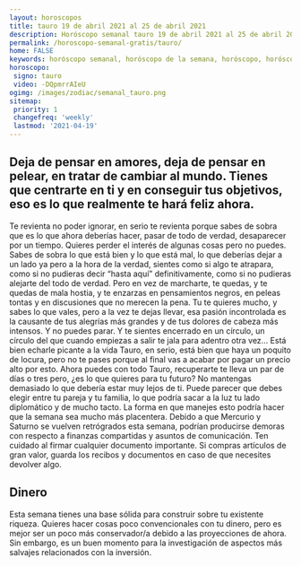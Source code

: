```yaml
---
layout: horoscopos
title: tauro 19 de abril 2021 al 25 de abril 2021 
description: Horóscopo semanal tauro 19 de abril 2021 al 25 de abril 2021. Deja de pensar en amores, deja de pensar en pelear, en tratar de cambiar al mundo. Tienes que centrarte en ti y en conseguir tus objetivos, eso es lo que realmente te hará feliz ahora.
permalink: /horoscopo-semanal-gratis/tauro/
home: FALSE
keywords: horóscopo semanal, horóscopo de la semana, horóscopo, horóscopo gratis,horóscopos, horóscopo esperanza gracia, horoscopos tauro la semana, horóscopos gratis, Tarot, Astrologia, Zodíaco, tauro, horoscopo gratis, semanal
horoscopo:
 signo: tauro
 video: -DQpmrrAIeU
ogimg: /images/zodiac/semanal_tauro.png
sitemap:
 priority: 1
 changefreq: 'weekly'
 lastmod: '2021-04-19'
---
```




## Deja de pensar en amores, deja de pensar en pelear, en tratar de cambiar al mundo. Tienes que centrarte en ti y en conseguir tus objetivos, eso es lo que realmente te hará feliz ahora.

Te revienta no poder ignorar, en serio te revienta porque sabes de sobra que es lo que ahora deberías hacer, pasar de todo de verdad, desaparecer por un tiempo. Quieres perder el interés de algunas cosas pero no puedes. Sabes de sobra lo que está bien y lo que está mal, lo que deberías dejar a un lado ya pero a la hora de la verdad, sientes como si algo te atrapara, como si no pudieras decir “hasta aquí” definitivamente, como si no pudieras alejarte del todo de verdad. Pero en vez de marcharte, te quedas, y te quedas de mala hostia, y te enzarzas en pensamientos negros, en peleas tontas y en discusiones que no merecen la pena. Tu te quieres mucho, y sabes lo que vales, pero a la vez te dejas llevar, esa pasión incontrolada es la causante de tus alegrías más grandes y de tus dolores de cabeza más intensos. Y no puedes parar. Y te sientes encerrado en un círculo, un círculo del que cuando empiezas a salir te jala para adentro otra vez… Está bien echarle picante a la vida Tauro, en serio, está bien que haya un poquito de locura, pero no te pases porque al final vas a acabar por pagar un precio alto por esto. Ahora puedes con todo Tauro, recuperarte te lleva un par de días o tres pero, ¿es lo que quieres para tu futuro? No mantengas demasiado lo que debería estar muy lejos de ti.
Puede parecer que debes elegir entre tu pareja y tu familia, lo que podría sacar a la luz tu lado diplomático y de mucho tacto. La forma en que manejes esto podría hacer que la semana sea mucho más placentera. Debido a que Mercurio y Saturno se vuelven retrógrados esta semana, podrían producirse demoras con respecto a finanzas compartidas y asuntos de comunicación. Ten cuidado al firmar cualquier documento importante. Si compras artículos de gran valor, guarda los recibos y documentos en caso de que necesites devolver algo.

## Dinero

Esta semana tienes una base sólida para construir sobre tu existente riqueza. Quieres hacer cosas poco convencionales con tu dinero, pero es mejor ser un poco más conservador/a debido a las proyecciones de ahora. Sin embargo, es un buen momento para la investigación de aspectos más salvajes relacionados con la inversión.